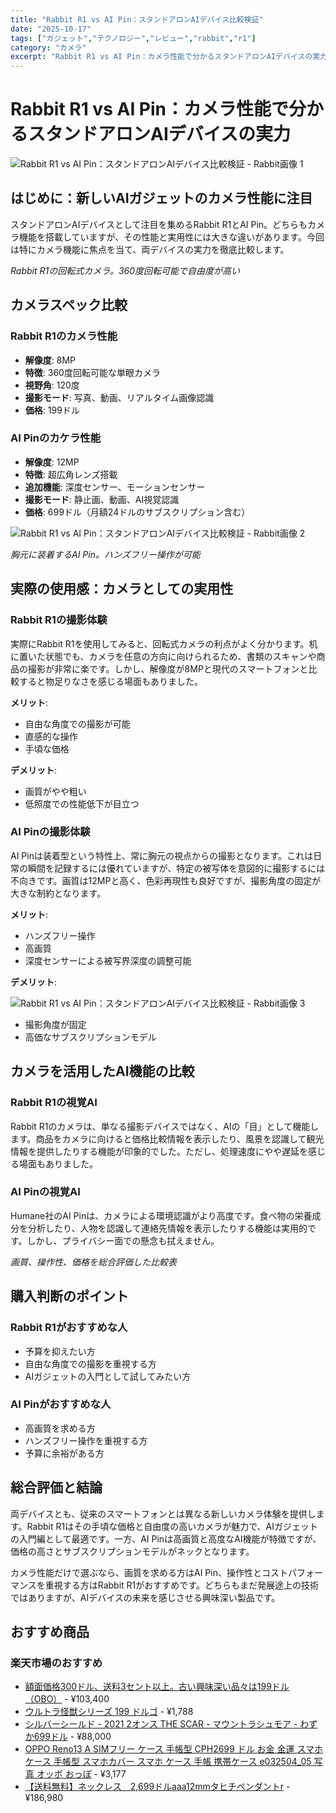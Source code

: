 ```yaml
---
title: "Rabbit R1 vs AI Pin：スタンドアロンAIデバイス比較検証"
date: "2025-10-17"
tags: ["ガジェット","テクノロジー","レビュー","rabbit","r1"]
category: "カメラ"
excerpt: "Rabbit R1 vs AI Pin：カメラ性能で分かるスタンドアロンAIデバイスの実力 はじめに：新しいAIガジェットのカメラ性能に注目 スタンドアロンAIデバイスとして注目を集めるRabbit R1とAI Pin。どちらもカメラ機能を搭載していますが、その性能と実用性には大きな違いがあります。..."
---
```


# Rabbit R1 vs AI Pin：カメラ性能で分かるスタンドアロンAIデバイスの実力

![Rabbit R1 vs AI Pin：スタンドアロンAIデバイス比較検証 - Rabbit画像 1](https://picsum.photos/id/220/800/600)



## はじめに：新しいAIガジェットのカメラ性能に注目

スタンドアロンAIデバイスとして注目を集めるRabbit R1とAI Pin。どちらもカメラ機能を搭載していますが、その性能と実用性には大きな違いがあります。今回は特にカメラ機能に焦点を当て、両デバイスの実力を徹底比較します。


*Rabbit R1の回転式カメラ。360度回転可能で自由度が高い*

## カメラスペック比較

### Rabbit R1のカメラ性能
- **解像度**: 8MP
- **特徴**: 360度回転可能な単眼カメラ
- **視野角**: 120度
- **撮影モード**: 写真、動画、リアルタイム画像認識
- **価格**: 199ドル

### AI Pinのカケラ性能
- **解像度**: 12MP
- **特徴**: 超広角レンズ搭載
- **追加機能**: 深度センサー、モーションセンサー
- **撮影モード**: 静止画、動画、AI視覚認識
- **価格**: 699ドル（月額24ドルのサブスクリプション含む）


![Rabbit R1 vs AI Pin：スタンドアロンAIデバイス比較検証 - Rabbit画像 2](https://picsum.photos/id/230/800/600)




*胸元に装着するAI Pin。ハンズフリー操作が可能*

## 実際の使用感：カメラとしての実用性

### Rabbit R1の撮影体験
実際にRabbit R1を使用してみると、回転式カメラの利点がよく分かります。机に置いた状態でも、カメラを任意の方向に向けられるため、書類のスキャンや商品の撮影が非常に楽です。しかし、解像度が8MPと現代のスマートフォンと比較すると物足りなさを感じる場面もありました。

**メリット**:
- 自由な角度での撮影が可能
- 直感的な操作
- 手頃な価格

**デメリット**:
- 画質がやや粗い
- 低照度での性能低下が目立つ

### AI Pinの撮影体験
AI Pinは装着型という特性上、常に胸元の視点からの撮影となります。これは日常の瞬間を記録するには優れていますが、特定の被写体を意図的に撮影するには不向きです。画質は12MPと高く、色彩再現性も良好ですが、撮影角度の固定が大きな制約となります。

**メリット**:
- ハンズフリー操作
- 高画質
- 深度センサーによる被写界深度の調整可能

**デメリット**:


![Rabbit R1 vs AI Pin：スタンドアロンAIデバイス比較検証 - Rabbit画像 3](https://picsum.photos/id/240/800/600)


- 撮影角度が固定
- 高価なサブスクリプションモデル

## カメラを活用したAI機能の比較

### Rabbit R1の視覚AI
Rabbit R1のカメラは、単なる撮影デバイスではなく、AIの「目」として機能します。商品をカメラに向けると価格比較情報を表示したり、風景を認識して観光情報を提供したりする機能が印象的でした。ただし、処理速度にやや遅延を感じる場面もありました。

### AI Pinの視覚AI
Humane社のAI Pinは、カメラによる環境認識がより高度です。食べ物の栄養成分を分析したり、人物を認識して連絡先情報を表示したりする機能は実用的です。しかし、プライバシー面での懸念も拭えません。


*画質、操作性、価格を総合評価した比較表*

## 購入判断のポイント

### Rabbit R1がおすすめな人
- 予算を抑えたい方
- 自由な角度での撮影を重視する方
- AIガジェットの入門として試してみたい方

### AI Pinがおすすめな人
- 高画質を求める方
- ハンズフリー操作を重視する方
- 予算に余裕がある方

## 総合評価と結論

両デバイスとも、従来のスマートフォンとは異なる新しいカメラ体験を提供します。Rabbit R1はその手頃な価格と自由度の高いカメラが魅力で、AIガジェットの入門編として最適です。一方、AI Pinは高画質と高度なAI機能が特徴ですが、価格の高さとサブスクリプションモデルがネックとなります。

カメラ性能だけで選ぶなら、画質を求める方はAI Pin、操作性とコストパフォーマンスを重視する方はRabbit R1がおすすめです。どちらもまだ発展途上の技術ではありますが、AIデバイスの未来を感じさせる興味深い製品です。

<!-- アフィリエイト商品 -->
## おすすめ商品

### 楽天市場のおすすめ

- [額面価格300ドル、送料3セント以上。古い興味深い品々は199ドル（OBO）](https://item.rakuten.co.jp/vivitoplus/item-017437-406/?rafcid=wsc_i_is_1096528941688097201&m=1f454fb8.34705d0b.1f454fb9.255992fd&pc=1f454fb8.34705d0b.1f454fb9.255992fd) - ¥103,400
- [ウルトラ怪獣シリーズ 199 ドルゴ](https://item.rakuten.co.jp/rinrindou/49511449a14aa4/?rafcid=wsc_i_is_1096528941688097201&m=1f454fb8.34705d0b.1f454fb9.255992fd&pc=1f454fb8.34705d0b.1f454fb9.255992fd) - ¥1,788
- [シルバーシールド - 2021 2オンス THE SCAR - マウントラシュモア - わずか699ドル](https://item.rakuten.co.jp/vivitoplus/item-019297-2432/?rafcid=wsc_i_is_1096528941688097201&m=1f454fb8.34705d0b.1f454fb9.255992fd&pc=1f454fb8.34705d0b.1f454fb9.255992fd) - ¥88,000
- [OPPO Reno13 A SIMフリー ケース 手帳型 CPH2699 ドル お金 金運 スマホケース 手帳型 スマホカバー スマホ ケース 手帳 携帯ケース e032504_05 写真 オッポ おっぽ](https://item.rakuten.co.jp/shoptiara/e0325040138405/?rafcid=wsc_i_is_1096528941688097201&m=1f454fb8.34705d0b.1f454fb9.255992fd&pc=1f454fb8.34705d0b.1f454fb9.255992fd) - ¥3,177
- [【送料無料】ネックレス　2,699ドルaaa12mmタヒチペンダントr](https://item.rakuten.co.jp/hokushinco/11073757/?rafcid=wsc_i_is_1096528941688097201&m=1f454fb8.34705d0b.1f454fb9.255992fd&pc=1f454fb8.34705d0b.1f454fb9.255992fd) - ¥186,980


